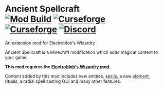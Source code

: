
# Ancient Spellcraft &nbsp;<br> [![Mod Build](https://github.com/WinDanesz/AncientSpellcraft/workflows/Mod%20Build/badge.svg)](https://github.com/WinDanesz/AncientSpellcraft/actions/workflows/gradle.yml) [![Curseforge](http://cf.way2muchnoise.eu/full_358124_downloads.svg)](https://www.curseforge.com/minecraft/mc-mods/ancient-spellcraft) [![Curseforge](http://cf.way2muchnoise.eu/versions/358124.svg)](https://www.curseforge.com/minecraft/mc-mods/ancient-spellcraft/files) [![Discord](https://img.shields.io/discord/544897694448091146?color=7289DA&label=Discord)](https://discord.gg/wuSsgKwAKv)
An extension mod for Electroblob's Wizardry

Ancient Spellcraft is a Minecraft modification which adds magical content to your game.

**This mod requires the [Electroblob's Wizardry mod](https://www.curseforge.com/minecraft/mc-mods/electroblobs-wizardry) .**

Content added by this mod includes new entities, [spells](https://github.com/Electroblob77/Wizardry/wiki/Spell-Book), a new [element](https://github.com/Electroblob77/Wizardry/wiki/Elements), rituals, a radial spell casting GUI and many other features.



